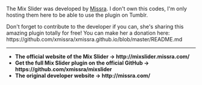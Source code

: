 <p>The Mix Slider was developed by <a href="http://missra.com/" target="_blank">Missra</a>. I don't own this codes, I'm only hosting them here to be able to use the plugin on Tumblr.</p>

<p>Don't forget to contribute to the developer if you can, she's sharing this amazing plugin totally for free! You can make her a donation here: https://github.com/xmissra/xmissra.github.io/blob/master/README.md</p>

<hr>

<ul>
<li><b>The official website of the Mix Slider → http://mixslider.missra.com/</b></li>
<li><b>Get the full Mix Slider plugin on the official GitHub → https://github.com/xmissra/mixslider</b></li>
<li><b>The original developer website → http://missra.com/</b></li>
</ul>
